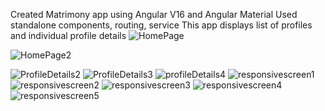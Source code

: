 Created  Matrimony app using Angular V16 and Angular Material
Used standalone components, routing, service
This app displays list of profiles and individual profile details
![HomePage](https://github.com/Ressimen/matrimony.com/assets/28858286/d06bb786-f655-4f52-86d3-5a8892545129)

![HomePage2](https://github.com/Ressimen/matrimony.com/assets/28858286/ce0f33b9-6c7c-4cca-ba62-84019436b47d)

![ProfileDetails2](https://github.com/Ressimen/matrimony.com/assets/28858286/26a25a85-3e61-4759-8f7f-de2368e16a5a)
![ProfileDetails3](https://github.com/Ressimen/matrimony.com/assets/28858286/ba975e77-1ade-47b2-b8ce-ecc4f6f49dd6)
![profileDetails4](https://github.com/Ressimen/matrimony.com/assets/28858286/47638311-27d8-4698-a8b1-45afae14eff7)
![responsivescreen1](https://github.com/Ressimen/matrimony.com/assets/28858286/249fe387-4983-4b17-a285-d65953af2e6d)
![responsivescreen2](https://github.com/Ressimen/matrimony.com/assets/28858286/da2e5636-686b-4c65-ad85-62c1b95691df)
![responsivescreen3](https://github.com/Ressimen/matrimony.com/assets/28858286/f3a9e01b-a905-4701-b5d0-f55cd64a6203)
![responsivescreen4](https://github.com/Ressimen/matrimony.com/assets/28858286/aa409973-0304-488e-8971-75e9ed54ad34)
![responsivescreen5](https://github.com/Ressimen/matrimony.com/assets/28858286/d8371659-b4ab-41a5-ac53-f3a0eebf581e)
